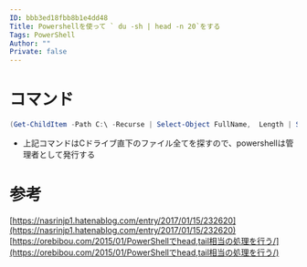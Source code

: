 ```yaml
---
ID: bbb3ed18fbb8b1e4dd48
Title: Powershellを使って ` du -sh | head -n 20`をする
Tags: PowerShell
Author: ""
Private: false
---
```


# コマンド
```PowerShell
(Get-ChildItem -Path C:\ -Recurse | Select-Object FullName,  Length | Sort-Object Length -Descending)[0..20]
```
- 上記コマンドはCドライブ直下のファイル全てを探すので、powershellは管理者として発行する

# 参考
[https://nasrinjp1.hatenablog.com/entry/2017/01/15/232620](https://nasrinjp1.hatenablog.com/entry/2017/01/15/232620)
[https://orebibou.com/2015/01/PowerShellでhead,tail相当の処理を行う/](https://orebibou.com/2015/01/PowerShellでhead,tail相当の処理を行う/)
